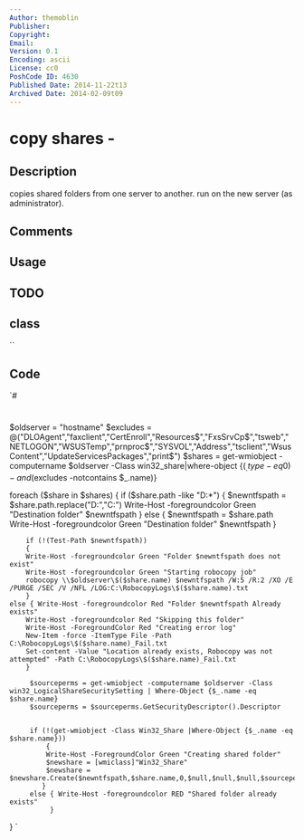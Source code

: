 ```yaml
---
Author: themoblin
Publisher: 
Copyright: 
Email: 
Version: 0.1
Encoding: ascii
License: cc0
PoshCode ID: 4630
Published Date: 2014-11-22t13
Archived Date: 2014-02-09t09
---
```


# copy shares - 

## Description

copies shared folders from one server to another. run on the new server (as administrator).

## Comments



## Usage



## TODO



## class

``

## Code

`#
 #
 $oldserver = "hostname"
 $excludes = @("DLOAgent","faxclient","CertEnroll","Resources$","FxsSrvCp$","tsweb","NETLOGON","WSUSTemp","prnproc$","SYSVOL","Address","tsclient","WsusContent","UpdateServicesPackages","print$")
 $shares = get-wmiobject -computername $oldserver -Class win32_share|where-object {($_.type -eq 0) -and ($excludes -notcontains $_.name)}
 
 foreach ($share in $shares)
  {
  	if ($share.path -like "D:*")
  	    {
 		$newntfspath = $share.path.replace("D:\","C:\")
 		Write-Host -foregroundcolor Green "Destination folder" $newntfspath
 		}
 	else {  $newntfspath = $share.path
 		Write-Host -foregroundcolor Green "Destination folder" $newntfspath
 		}
 
 
 	    if (!(Test-Path $newntfspath))
 		{
 		Write-Host -foregroundcolor Green "Folder $newntfspath does not exist"
 		Write-Host -foregroundcolor Green "Starting robocopy job"
 		robocopy \\$oldserver\$($share.name) $newntfspath /W:5 /R:2 /XO /E /PURGE /SEC /V /NFL /LOG:C:\RobocopyLogs\$($share.name).txt
 		}
 	else { Write-Host -foregroundcolor Red "Folder $newntfspath Already exists"
 		Write-Host -foregroundcolor Red "Skipping this folder"
 		Write-Host -ForegroundColor Red "Creating error log"
 		New-Item -force -ItemType File -Path C:\RobocopyLogs\$($share.name)_Fail.txt
 		Set-content -Value "Location already exists, Robocopy was not attempted" -Path C:\RobocopyLogs\$($share.name)_Fail.txt
 		}
 
         $sourceperms = get-wmiobject -computername $oldserver -Class win32_LogicalShareSecuritySetting | Where-Object {$_.name -eq $share.name}
         $sourceperms = $sourceperms.GetSecurityDescriptor().Descriptor
 
 
         if (!(get-wmiobject -Class Win32_Share |Where-Object {$_.name -eq $share.name}))
             {
             Write-Host -ForegroundColor Green "Creating shared folder"
             $newshare = [wmiclass]"Win32_Share"
             $newshare = $newshare.Create($newntfspath,$share.name,0,$null,$null,$null,$sourceperms)
 		    }
         else { Write-Host -foregroundcolor RED "Shared folder already exists"
              }
  }
`

